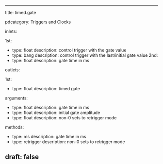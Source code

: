 --- 


title: timed.gate

pdcategory: Triggers and Clocks

inlets:

  1st:
  - type: float
    description: control trigger with the gate value
  - type: bang
    description: control trigger with the last/initial gate value
  2nd:
  - type: float
    description: gate time in ms

outlets:

  1st:
  - type: float
    description: timed gate

arguments:
  - type: float
    description: gate time in ms
  - type: float
    description: initial gate amplitude
  - type: float
    description: non-0 sets to retrigger mode

methods:
  - type: ms <float>
    description: gate time in ms
  - type: retrigger <float>
    description: non-0 sets to retrigger mode



draft: false
---